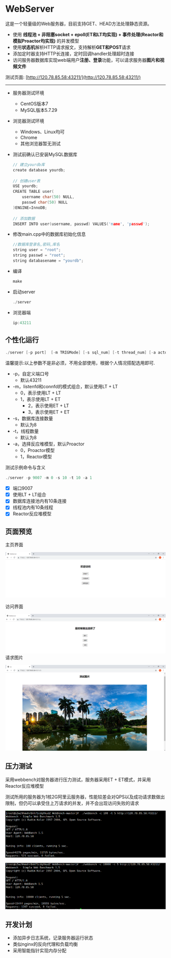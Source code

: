 
WebServer
===============

这是一个轻量级的Web服务器，目前支持GET、HEAD方法处理静态资源。

* 使用 **线程池 + 非阻塞socket + epoll(ET和LT均实现) + 事件处理(Reactor和模拟Proactor均实现)** 的并发模型
* 使用**状态机**解析HTTP请求报文，支持解析**GET和POST**请求
* 添加定时器支持HTTP长连接，定时回调handler处理超时连接
* 访问服务器数据库实现web端用户**注册、登录**功能，可以请求服务器**图片和视频文件**

测试页面: [http://120.78.85.58:43211/](http://120.78.85.58:43211/)

------------

* 服务器测试环境

  * CentOS版本7
  * MySQL版本5.7.29

* 浏览器测试环境

  * Windows、Linux均可
  * Chrome
  * 其他浏览器暂无测试

* 测试前确认已安装MySQL数据库

  ```C++
  // 建立yourdb库
  create database yourdb;
  
  // 创建user表
  USE yourdb;
  CREATE TABLE user(
      username char(50) NULL,
      passwd char(50) NULL
  )ENGINE=InnoDB;
  
  // 添加数据
  INSERT INTO user(username, passwd) VALUES('name', 'passwd');
  ```

* 修改main.cpp中的数据库初始化信息

  ```C++
  //数据库登录名,密码,库名
  string user = "root";
  string passwd = "root";
  string databasename = "yourdb";
  ```

* 编译

  ```C++
  make
  ```

* 启动server

  ```C++
  ./server
  ```

* 浏览器端

  ```C++
  ip:43211
  ```

个性化运行
------

```C++
./server [-p port]  [-m TRIGMode] [-s sql_num] [-t thread_num] [-a actor_model]
```

温馨提示:以上参数不是非必须，不用全部使用，根据个人情况搭配选用即可.

* -p，自定义端口号
  * 默认43211
* -m，listenfd和connfd的模式组合，默认使用LT + LT
  * 0，表示使用LT + LT
  * 1，表示使用LT + ET
    * 2，表示使用ET + LT
    * 3，表示使用ET + ET
* -s，数据库连接数量
  * 默认为8
* -t，线程数量
  * 默认为8
* -a，选择反应堆模型，默认Proactor
  * 0，Proactor模型
  * 1，Reactor模型

测试示例命令与含义

```C++
./server -p 9007 -m 0 -s 10 -t 10 -a 1
```

- [x] 端口9007
- [x] 使用LT + LT组合
- [x] 数据库连接池内有10条连接
- [x] 线程池内有10条线程
- [x] Reactor反应堆模型

## 页面预览

主页界面

![image-20211103142621717](https://github.com/w-scyber/WebServer/blob/main/root/md_picture/main.png)

访问界面

![image-20211103142804523](https://github.com/w-scyber/WebServer/blob/main/root/md_picture/choice.png)请求图片

![image-20211103142836335](https://github.com/w-scyber/WebServer/blob/main/root/md_picture/p.png)

## 压力测试

采用webbench对服务器进行压力测试，服务器采用ET + ET模式，并采用Reactor反应堆模型

测试所用的服务器为1核2G阿里云服务器，性能较差会对QPS以及成功请求数做出限制，但仍可以承受住上万请求的并发，并不会出现访问失败的请求

![image-20211103143619611](https://github.com/w-scyber/WebServer/blob/main/root/md_picture/web1.png)

![image-20211103143639593](https://github.com/w-scyber/WebServer/blob/main/root/md_picture/web2.png)

## 开发计划

+ 添加异步日志系统，记录服务器运行状态
+ 类似nginx的反向代理和负载均衡
+ 采用智能指针实现内存分配
